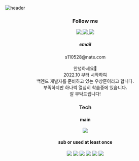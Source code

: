 
<!--
**yeb0/yeb0** is a ✨ _special_ ✨ repository because its `README.md` (this file) appears on your GitHub profile.

Here are some ideas to get you started:

- 🔭 I’m currently working on ...
- 🌱 I’m currently learning ...
- 👯 I’m looking to collaborate on ...
- 🤔 I’m looking for help with ...
- 💬 Ask me about ...
- 📫 How to reach me: ...
- 😄 Pronouns: ...
- ⚡ Fun fact: ...
-->


![header](https://capsule-render.vercel.app/api?type=waving&color=auto&height=300&section=header&text=yeb0's%20Github&fontSize=90&desc=Dev%20job%20seeker&descSize=30&descAlign=71&descAlignY=67&animation=fadeIn)
 

<!--SNS-->
<h3 align="center"> Follow me </h3>
<p align="center">
<a href="https://www.instagram.com/ye6o__/"target="_blank">
<img src="https://img.shields.io/badge/Instargram-E4405F?style=flat-square&logo=Instagram&logoColor=white"/>
</a>

<a href="https://blog.naver.com/yeb0_" target="_blank">
<img src="https://img.shields.io/badge/Naver-03C75A?style=flat-square&logo=Naver&logoColor=white"/>
  </a>

<a href="https://velog.io/@yeb0" target="_blank">
  <img src="https://img.shields.io/badge/Velog-20C997?style=flat-square&logo=Velog&logoColor=white"/>
  </a>
  
  </p>
  
  
 <div align="center">
 <h5 align="center"> email </h5> 
  s110528@nate.com
</div>
<br>

<div align="center">
 안녕하세요👋 <br>
 2022.10 부터 시작하여<br>
 백엔드 개발자를 준비하고 있는 우상훈이라고 합니다.<br>
 부족하지만 하나씩 열심히 학습중에 있습니다.<br>
 잘 부탁드립니다!
 </div>
  
  <!--TECH-->
  <h3 align="center"> Tech </h3>
  <h4 align="center"> main </h4>
  <p align="center">
  <img src="https://img.shields.io/badge/Java-007396?style=flat-square&logo=Java&logoColor=white"/>
 
  </p>
  
  <h4 align="center"> sub or used at least once </h4>
  <p align="center">
 <img src="https://img.shields.io/badge/HTML-E34F26?style=flat-square&logo=HTML5&logoColor=white"/>
 <img src="https://img.shields.io/badge/CSS-1572B6?style=flat-square&logo=CSS3&logoColor=white"/>
 <img src="https://img.shields.io/badge/JavaScript-F7DF1E?style=flat-square&logo=JavaScript&logoColor=white"/>
 <img src="https://img.shields.io/badge/Spring-6DB33F?style=flat-square&logo=Spring&logoColor=white"/>
  <img src="https://img.shields.io/badge/Mysql-E6B91E?style=flat-square&logo=MySql&logoColor=white"/>
 <img src="https://img.shields.io/badge/Spring Boot-6DB33F?style=flat-square&logo=Spring Boot&logoColor=white"/>
 </p>
  
  
  

